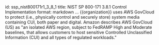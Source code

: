 id: ssp_nist800171r1_3_8_1
title: NIST SP 800-171 3.8.1 Control Implementation
format: markdown
...
{{organization}} uses AWS GovCloud to protect (i.e., physically control and securely store) system media containing CUI, both paper and digital. Amazon describes AWS GovCloud (US) as "an isolated AWS region, subject to FedRAMP High and Moderate baselines, that allows customers to host sensitive Controlled Unclassified Information (CUI) and all types of regulated workloads."

